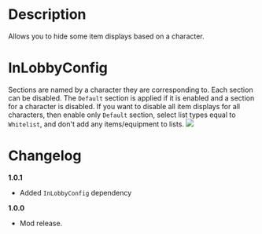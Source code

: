 # Description
Allows you to hide some item displays based on a character.

# InLobbyConfig
Sections are named by a character they are corresponding to.
Each section can be disabled.
The `Default` section is applied if it is enabled and a section for a character is disabled.
If you want to disable all item displays for all characters, then enable only `Default` section, select list types equal to `Whitelist`, and don't add any items/equipment to lists.
![](https://cdn.discordapp.com/attachments/706089456855154778/795635695725051924/unknown.png)

# Changelog
**1.0.1**

* Added `InLobbyConfig` dependency

**1.0.0**

* Mod release.